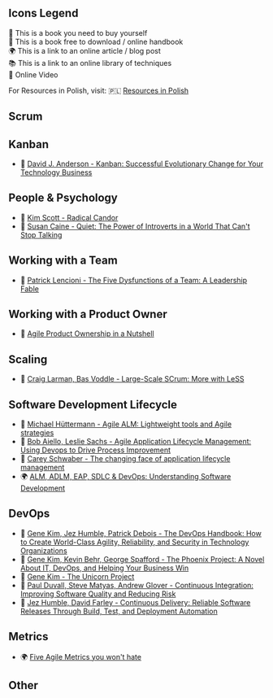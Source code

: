 ## Icons Legend
:closed_book: This is a book you need to buy yourself<br/>
:book: This is a book free to download / online handbook<br/>
:earth_africa: This is a link to an online article / blog post<br/>
:books: This is a link to an online library of techniques<br/>
:movie_camera: Online Video

For Resources in Polish, visit: :poland: [Resources in Polish](Readme_PL.md)

## Scrum

## Kanban
- :closed_book: [David J. Anderson - Kanban: Successful Evolutionary Change for Your Technology Business](https://www.goodreads.com/book/show/8086552-kanban)

## People & Psychology
- :closed_book: [Kim Scott - Radical Candor](https://www.goodreads.com/book/show/29939161-radical-candor)
- :closed_book: [Susan Caine - Quiet: The Power of Introverts in a World That Can't Stop Talking](https://www.goodreads.com/book/show/8520610-quiet)

## Working with a Team
- :closed_book: [Patrick Lencioni - The Five Dysfunctions of a Team: A Leadership Fable](https://www.goodreads.com/book/show/21343.The_Five_Dysfunctions_of_a_Team)

## Working with a Product Owner
- :movie_camera: [Agile Product Ownership in a Nutshell](https://www.youtube.com/watch?v=502ILHjX9EE)

## Scaling
- :closed_book: [Craig Larman, Bas Voddle - Large-Scale SCrum: More with LeSS](https://www.goodreads.com/book/show/31378603-large-scale-scrum)

## Software Development Lifecycle
- :closed_book: [Michael Hüttermann - Agile ALM: Lightweight tools and Agile strategies](https://www.goodreads.com/book/show/11165258-agile-alm)
- 📕 [Bob Aiello, Leslie Sachs - Agile Application Lifecycle Management: Using Devops to Drive Process Improvement](https://www.goodreads.com/book/show/16248727-agile-application-lifecycle-management)
- 📖 [Carey Schwaber - The changing face of application lifecycle management](https://www.yumpu.com/en/document/read/13866040/download-the-changing-face-of-application-life-cycle-mks)
- 🌍 [ALM, ADLM, EAP, SDLC & DevOps: Understanding Software Development](https://blogs.sw.siemens.com/polarion/alm-adlm-eapt-sdlc-devops-understanding-software-development/)

## DevOps
- :closed_book: [Gene Kim, Jez Humble, Patrick Debois - The DevOps Handbook: How to Create World-Class Agility, Reliability, and Security in Technology Organizations](https://www.goodreads.com/book/show/26083308-the-devops-handbook)
- 📕 [Gene Kim, Kevin Behr, George Spafford - The Phoenix Project: A Novel About IT, DevOps, and Helping Your Business Win](https://www.goodreads.com/book/show/17255186-the-phoenix-project)
- 📕 [Gene Kim - The Unicorn Project](https://www.goodreads.com/book/show/44333183-the-unicorn-project)
- 📕 [Paul Duvall, Steve Matyas, Andrew Glover - Continuous Integration: Improving Software Quality and Reducing Risk](https://www.goodreads.com/book/show/8686650-continuous-delivery)
- 📕 [Jez Humble, David Farley - Continuous Delivery: Reliable Software Releases Through Build, Test, and Deployment Automation](https://www.goodreads.com/book/show/8686650-continuous-delivery)

## Metrics
- 🌍 [Five Agile Metrics you won't hate](https://www.atlassian.com/agile/project-management/metrics)

## Other
